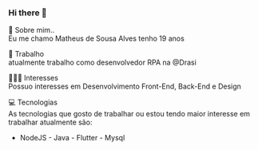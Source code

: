 ### Hi there 👋
💬 Sobre mim..
<br>Eu me chamo Matheus de Sousa Alves tenho 19 anos

💼 Trabalho
<br>atualmente trabalho como desenvolvedor RPA na @Drasi

👨🏻‍💻 Interesses
<br>Possuo interesses em Desenvolvimento Front-End, Back-End e Design

💻 Tecnologias
<br>As tecnologias que gosto de trabalhar ou estou tendo maior interesse
em trabalhar atualmente são:<br>
- NodeJS - Java - Flutter - Mysql

<!--
**msalves008/msalves008** is a ✨ _special_ ✨ repository because its `README.md` (this file) appears on your GitHub profile.

Here are some ideas to get you started:

- 🔭 I’m currently working on ...
- 🌱 I’m currently learning ...
- 👯 I’m looking to collaborate on ...
- 🤔 I’m looking for help with ...
- 💬 Ask me about ...
- 📫 How to reach me: ...
- 😄 Pronouns: ...
- ⚡ Fun fact: ...
-->
